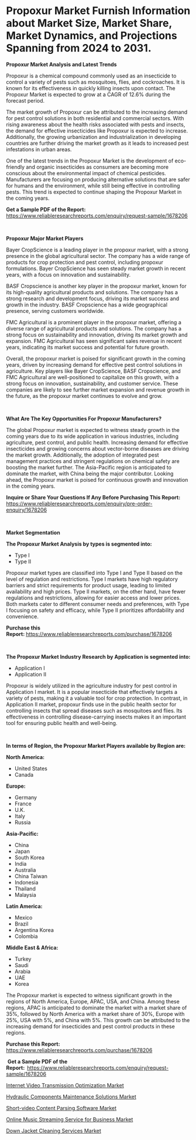 <p><h1>Propoxur Market Furnish Information about Market Size, Market Share, Market Dynamics, and Projections Spanning from 2024 to 2031.</h1></p><p><strong>Propoxur Market Analysis and Latest Trends</strong></p>
<p><p>Propoxur is a chemical compound commonly used as an insecticide to control a variety of pests such as mosquitoes, flies, and cockroaches. It is known for its effectiveness in quickly killing insects upon contact. The Propoxur Market is expected to grow at a CAGR of 12.6% during the forecast period. </p><p>The market growth of Propoxur can be attributed to the increasing demand for pest control solutions in both residential and commercial sectors. With rising awareness about the health risks associated with pests and insects, the demand for effective insecticides like Propoxur is expected to increase. Additionally, the growing urbanization and industrialization in developing countries are further driving the market growth as it leads to increased pest infestations in urban areas.</p><p>One of the latest trends in the Propoxur Market is the development of eco-friendly and organic insecticides as consumers are becoming more conscious about the environmental impact of chemical pesticides. Manufacturers are focusing on producing alternative solutions that are safer for humans and the environment, while still being effective in controlling pests. This trend is expected to continue shaping the Propoxur Market in the coming years.</p></p>
<p><strong>Get a Sample PDF of the Report:&nbsp;</strong> <a href="https://www.reliableresearchreports.com/enquiry/request-sample/1678206">https://www.reliableresearchreports.com/enquiry/request-sample/1678206</a></p>
<p>&nbsp;</p>
<p><strong>Propoxur Major Market Players</strong></p>
<p><p>Bayer CropScience is a leading player in the propoxur market, with a strong presence in the global agricultural sector. The company has a wide range of products for crop protection and pest control, including propoxur formulations. Bayer CropScience has seen steady market growth in recent years, with a focus on innovation and sustainability.</p><p>BASF Cropscience is another key player in the propoxur market, known for its high-quality agricultural products and solutions. The company has a strong research and development focus, driving its market success and growth in the industry. BASF Cropscience has a wide geographical presence, serving customers worldwide.</p><p>FMC Agricultural is a prominent player in the propoxur market, offering a diverse range of agricultural products and solutions. The company has a strong focus on sustainability and innovation, driving its market growth and expansion. FMC Agricultural has seen significant sales revenue in recent years, indicating its market success and potential for future growth.</p><p>Overall, the propoxur market is poised for significant growth in the coming years, driven by increasing demand for effective pest control solutions in agriculture. Key players like Bayer CropScience, BASF Cropscience, and FMC Agricultural are well-positioned to capitalize on this growth, with a strong focus on innovation, sustainability, and customer service. These companies are likely to see further market expansion and revenue growth in the future, as the propoxur market continues to evolve and grow.</p></p>
<p>&nbsp;</p>
<p><strong>What Are The Key Opportunities For Propoxur Manufacturers?</strong></p>
<p><p>The global Propoxur market is expected to witness steady growth in the coming years due to its wide application in various industries, including agriculture, pest control, and public health. Increasing demand for effective insecticides and growing concerns about vector-borne diseases are driving the market growth. Additionally, the adoption of integrated pest management practices and stringent regulations on chemical safety are boosting the market further. The Asia-Pacific region is anticipated to dominate the market, with China being the major contributor. Looking ahead, the Propoxur market is poised for continuous growth and innovation in the coming years.</p></p>
<p><strong>Inquire or Share Your Questions If Any Before Purchasing This Report:</strong> <a href="https://www.reliableresearchreports.com/enquiry/pre-order-enquiry/1678206">https://www.reliableresearchreports.com/enquiry/pre-order-enquiry/1678206</a></p>
<p>&nbsp;</p>
<p><strong>Market Segmentation</strong></p>
<p><strong>The Propoxur Market Analysis by types is segmented into:</strong></p>
<p><ul><li>Type I</li><li>Type II</li></ul></p>
<p><p>Propoxur market types are classified into Type I and Type II based on the level of regulation and restrictions. Type I markets have high regulatory barriers and strict requirements for product usage, leading to limited availability and high prices. Type II markets, on the other hand, have fewer regulations and restrictions, allowing for easier access and lower prices. Both markets cater to different consumer needs and preferences, with Type I focusing on safety and efficacy, while Type II prioritizes affordability and convenience.</p></p>
<p><strong>Purchase this Report:&nbsp;</strong><a href="https://www.reliableresearchreports.com/purchase/1678206">https://www.reliableresearchreports.com/purchase/1678206</a></p>
<p>&nbsp;</p>
<p><strong>The Propoxur Market Industry Research by Application is segmented into:</strong></p>
<p><ul><li>Application I</li><li>Application II</li></ul></p>
<p><p>Propoxur is widely utilized in the agriculture industry for pest control in Application I market. It is a popular insecticide that effectively targets a variety of pests, making it a valuable tool for crop protection. In contrast, in Application II market, propoxur finds use in the public health sector for controlling insects that spread diseases such as mosquitoes and flies. Its effectiveness in controlling disease-carrying insects makes it an important tool for ensuring public health and well-being.</p></p>
<p>&nbsp;</p>
<p><strong>In terms of Region, the Propoxur Market Players available by Region are:</strong></p>
<p>
    <p> <strong> North America: </strong>
        <ul>
            <li>United States</li>
            <li>Canada</li>
        </ul>
        </p> 
    <p> <strong> Europe: </strong>
        <ul>
            <li>Germany</li>
            <li>France</li>
            <li>U.K.</li>
            <li>Italy</li>
            <li>Russia</li>
        </ul>
        </p> 
    <p> <strong> Asia-Pacific: </strong>
        <ul>
            <li>China</li>
            <li>Japan</li>
            <li>South Korea</li>
            <li>India</li>
            <li>Australia</li>
            <li>China Taiwan</li>
            <li>Indonesia</li>
            <li>Thailand</li>
            <li>Malaysia</li>
        </ul>
        </p> 
    <p> <strong> Latin America: </strong>
        <ul>
            <li>Mexico</li>
            <li>Brazil</li>
            <li>Argentina Korea</li>
            <li>Colombia</li>
        </ul>
        </p> 
    <p> <strong> Middle East & Africa: </strong>
        <ul>
            <li>Turkey</li>
            <li>Saudi</li>
            <li>Arabia</li>
            <li>UAE</li>
            <li>Korea</li>
        </ul>
    </p>
    </p>
<p><p>The Propoxur market is expected to witness significant growth in the regions of North America, Europe, APAC, USA, and China. Among these regions, APAC is anticipated to dominate the market with a market share of 35%, followed by North America with a market share of 30%, Europe with 25%, USA with 5%, and China with 5%. This growth can be attributed to the increasing demand for insecticides and pest control products in these regions.</p></p>
<p><strong>Purchase this Report: </strong><a href="https://www.reliableresearchreports.com/purchase/1678206">https://www.reliableresearchreports.com/purchase/1678206</a></p>
<p>&nbsp;<strong>Get a Sample PDF of the Report:&nbsp;&nbsp;</strong><a href="https://www.reliableresearchreports.com/enquiry/request-sample/1678206">https://www.reliableresearchreports.com/enquiry/request-sample/1678206</a></p>
<p><strong></strong></p>
<p><p><a href="https://medium.com/@williecole1960/internet-video-transmission-optimization-market-furnishes-information-on-market-share-market-b46dc60e8414">Internet Video Transmission Optimization Market</a></p><p><a href="https://medium.com/@williecole1960/hydraulic-components-maintenance-solutions-market-the-key-to-successful-business-strategy-forecast-3755ad0e61e3">Hydraulic Components Maintenance Solutions Market</a></p><p><a href="https://medium.com/@williecole1960/short-video-content-parsing-software-market-size-cagr-trends-2024-2030-48df1143d8d7">Short-video Content Parsing Software Market</a></p><p><a href="https://medium.com/@williecole1960/online-music-streaming-service-for-business-market-insight-market-trends-growth-forecasted-from-09a09e6e7296">Online Music Streaming Service for Business Market</a></p><p><a href="https://medium.com/@williecole1960/decoding-down-jacket-cleaning-services-market-metrics-market-share-trends-and-growth-patterns-67ab4c33b45e">Down Jacket Cleaning Services Market</a></p></p>